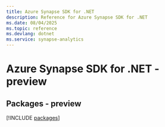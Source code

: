 ```yaml
---
title: Azure Synapse SDK for .NET
description: Reference for Azure Synapse SDK for .NET
ms.date: 08/04/2025
ms.topic: reference
ms.devlang: dotnet
ms.service: synapse-analytics
---
```

# Azure Synapse SDK for .NET - preview
## Packages - preview
[!INCLUDE [packages](synapse-index.md)]